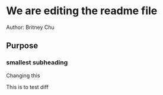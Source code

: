 # We are editing the readme file

Author: Britney Chu

## Purpose

### smallest subheading

Changing this

This is to test diff